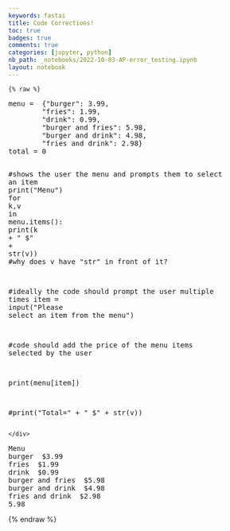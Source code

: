 ```yaml
---
keywords: fastai
title: Code Corrections!
toc: true 
badges: true
comments: true
categories: [jupyter, python]
nb_path: _notebooks/2022-10-03-AP-error_testing.ipynb
layout: notebook
---
```


<!--
#################################################
### THIS FILE WAS AUTOGENERATED! DO NOT EDIT! ###
#################################################
# file to edit: _notebooks/2022-10-03-AP-error_testing.ipynb
-->

<div class="container" id="notebook-container">
        
    {% raw %}
    
<div class="cell border-box-sizing code_cell rendered">
<div class="input">

<div class="inner_cell">
    <div class="input_area">
<div class=" highlight hl-ipython3"><pre><span></span><span class="n">menu</span> <span class="o">=</span>  <span class="p">{</span><span class="s2">&quot;burger&quot;</span><span class="p">:</span> <span class="mf">3.99</span><span class="p">,</span>
        <span class="s2">&quot;fries&quot;</span><span class="p">:</span> <span class="mf">1.99</span><span class="p">,</span>
        <span class="s2">&quot;drink&quot;</span><span class="p">:</span> <span class="mf">0.99</span><span class="p">,</span>
        <span class="s2">&quot;burger and fries&quot;</span><span class="p">:</span> <span class="mf">5.98</span><span class="p">,</span>
        <span class="s2">&quot;burger and drink&quot;</span><span class="p">:</span> <span class="mf">4.98</span><span class="p">,</span>
        <span class="s2">&quot;fries and drink&quot;</span><span class="p">:</span> <span class="mf">2.98</span><span class="p">}</span>
<span class="n">total</span> <span class="o">=</span> <span class="mi">0</span>
 
<span class="c1">#shows the user the menu and prompts them to select an item</span>
<span class="nb">print</span><span class="p">(</span><span class="s2">&quot;Menu&quot;</span><span class="p">)</span>
<span class="k">for</span> <span class="n">k</span><span class="p">,</span><span class="n">v</span> <span class="ow">in</span> <span class="n">menu</span><span class="o">.</span><span class="n">items</span><span class="p">():</span>
   <span class="nb">print</span><span class="p">(</span><span class="n">k</span> <span class="o">+</span> <span class="s2">&quot;  $&quot;</span> <span class="o">+</span> <span class="nb">str</span><span class="p">(</span><span class="n">v</span><span class="p">))</span> <span class="c1">#why does v have &quot;str&quot; in front of it?</span>
 
<span class="c1">#ideally the code should prompt the user multiple times</span>
<span class="n">item</span> <span class="o">=</span> <span class="nb">input</span><span class="p">(</span><span class="s2">&quot;Please select an item from the menu&quot;</span><span class="p">)</span>
 
<span class="c1">#code should add the price of the menu items selected by the user</span>
 
<span class="nb">print</span><span class="p">(</span><span class="n">menu</span><span class="p">[</span><span class="n">item</span><span class="p">])</span>  
 
<span class="c1">#print(&quot;Total=&quot; + &quot;  $&quot; + str(v))</span>
</pre></div>

    </div>
</div>
</div>

<div class="output_wrapper">
<div class="output">

<div class="output_area">

<div class="output_subarea output_stream output_stdout output_text">
<pre>Menu
burger  $3.99
fries  $1.99
drink  $0.99
burger and fries  $5.98
burger and drink  $4.98
fries and drink  $2.98
5.98
</pre>
</div>
</div>

</div>
</div>

</div>
    {% endraw %}

</div>
 

